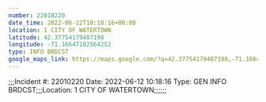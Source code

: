 ```yaml
---
number: 22010220
date_time: 2022-06-12T10:18:16+00:00
location: 1 CITY OF WATERTOWN
latitude: 42.37754179487198
longitude: -71.16647102564252
type: INFO BRDCST
google_maps_link: https://maps.google.com/?q=42.37754179487198,-71.16647102564252
---
```


;;;Incident #: 22010220  Date: 2022-06-12 10:18:16   Type: GEN INFO BRDCST;;;Location: 1 CITY OF WATERTOWN;;;;;;
